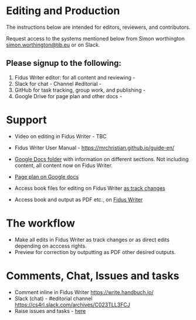 # Editing and Production

The instructions below are intended for editors, reviewers, and contributors.

Request access to the systems mentioned below from Simon worthington simon.worthington@tib.eu or on Slack.

## Please signup to the following:

  1. Fidus Writer editor: for all content and reviewing - 
  1. Slack for chat - Channel #editorial - 
  1. GitHub for task tracking, group work, and publishing - 
  1. Google Drive for page plan and other docs - 

# Support

 * Video on editing in Fidus Writer - TBC
 * Fidus Writer User Manual - https://mrchristian.github.io/guide-en/

 * [Google Docs folder](https://drive.google.com/drive/folders/13L3I9Xh4JnJ2qZhKNkd2kvwIPT9XDols) with information on different sections. Not including content, all content now on Fidus Writer.
 * [Page plan on Google docs](https://docs.google.com/spreadsheets/d/1cPhzMjs3otETY_jHPOa43TWs4IaGgIllmHa1SpcGsVY/edit#gid=0)
 * Access book files for editing on Fidus Writer [as track changes](https://write.handbuch.io/)
 * Access book and output as PDF etc., on [Fidus Writer](https://write.handbuch.io/)

# The workflow

 * Make all edits in Fidus Writer as track changes or as direct edits depending on acccess rights.
 * Preview for correction by outputting as PDF other desired outputs.

# Comments, Chat, Issues and tasks
    
 * Comment inline in Fidus Writer https://write.handbuch.io/
 * Slack (chat) - #editorial channel https://cs4rl.slack.com/archives/C023TLL3FCJ
 * Raise issues and tasks - [here](https://github.com/orgs/cs4rl/projects/1) 




